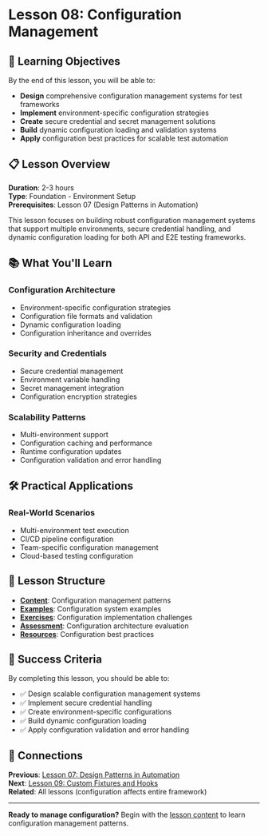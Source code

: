 # Lesson 08: Configuration Management

## 🎯 Learning Objectives

By the end of this lesson, you will be able to:
- **Design** comprehensive configuration management systems for test frameworks
- **Implement** environment-specific configuration strategies
- **Create** secure credential and secret management solutions
- **Build** dynamic configuration loading and validation systems
- **Apply** configuration best practices for scalable test automation

## 📋 Lesson Overview

**Duration**: 2-3 hours  
**Type**: Foundation - Environment Setup  
**Prerequisites**: Lesson 07 (Design Patterns in Automation)

This lesson focuses on building robust configuration management systems that support multiple environments, secure credential handling, and dynamic configuration loading for both API and E2E testing frameworks.

## 📚 What You'll Learn

### **Configuration Architecture**
- Environment-specific configuration strategies
- Configuration file formats and validation
- Dynamic configuration loading
- Configuration inheritance and overrides

### **Security and Credentials**
- Secure credential management
- Environment variable handling
- Secret management integration
- Configuration encryption strategies

### **Scalability Patterns**
- Multi-environment support
- Configuration caching and performance
- Runtime configuration updates
- Configuration validation and error handling

## 🛠️ Practical Applications

### **Real-World Scenarios**
- Multi-environment test execution
- CI/CD pipeline configuration
- Team-specific configuration management
- Cloud-based testing configuration

## 📁 Lesson Structure

- **[Content](content.md)**: Configuration management patterns
- **[Examples](examples/)**: Configuration system examples
- **[Exercises](exercises/)**: Configuration implementation challenges
- **[Assessment](assessment.md)**: Configuration architecture evaluation
- **[Resources](../../../MOD-01_Foundations/lessons/lesson-01-html-document-structure/resources.md)**: Configuration best practices

## 🎯 Success Criteria

By completing this lesson, you should be able to:
- ✅ Design scalable configuration management systems
- ✅ Implement secure credential handling
- ✅ Create environment-specific configurations
- ✅ Build dynamic configuration loading
- ✅ Apply configuration validation and error handling

## 🔗 Connections

**Previous**: [Lesson 07: Design Patterns in Automation](../lesson-07-design-patterns-in-automation/)  
**Next**: [Lesson 09: Custom Fixtures and Hooks](../lesson-09-custom-fixtures-and-hooks/)  
**Related**: All lessons (configuration affects entire framework)

---

**Ready to manage configuration?** Begin with the [lesson content](content.md) to learn configuration management patterns.